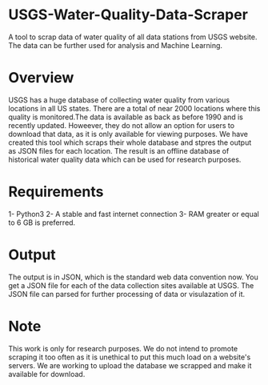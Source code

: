 # USGS-Water-Quality-Data-Scraper
A tool to scrap data of water quality of all data stations from USGS website. The data can be further used for analysis and Machine Learning.

# Overview
USGS has a huge database of collecting water quality from various locations in all US states. There are a total of near 2000 locations where this quality is monitored.The data is available as back as before 1990 and is recently updated. 
Howeever, they do not allow an option for users to download that data, as it is only available for viewing purposes.
We have created this tool which scraps their whole database  and stpres the output as JSON files for each location.
The result is an offline database of historical water quality data which can be used for research purposes.

# Requirements
1- Python3
2- A stable and fast internet connection
3- RAM greater or equal to 6 GB is preferred.

# Output
The output is in JSON, which is the standard web data convention now. You get a JSON file for each of the data collection sites available at USGS. The JSON file can parsed for further processing of data or visulazation of it.

# Note
This work is only for research purposes. We do not intend to promote scraping it too often as it is unethical to put this much load on a website's servers. We are working to upload the database we scrapped and make it available for download.
